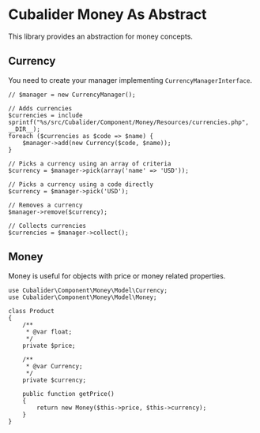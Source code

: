 Cubalider Money As Abstract
===========================

This library provides an abstraction for money concepts.

## Currency

You need to create your manager implementing `CurrencyManagerInterface`.

```
// $manager = new CurrencyManager();

// Adds currencies
$currencies = include sprintf("%s/src/Cubalider/Component/Money/Resources/currencies.php", __DIR__);
foreach ($currencies as $code => $name) {
    $manager->add(new Currency($code, $name));
}

// Picks a currency using an array of criteria
$currency = $manager->pick(array('name' => 'USD'));

// Picks a currency using a code directly
$currency = $manager->pick('USD');

// Removes a currency
$manager->remove($currency);

// Collects currencies
$currencies = $manager->collect();
```

## Money

Money is useful for objects with price or money related properties.

```
use Cubalider\Component\Money\Model\Currency;
use Cubalider\Component\Money\Model\Money;

class Product
{
    /**
     * @var float;
     */
    private $price;

    /**
     * @var Currency;
     */
    private $currency;

    public function getPrice()
    {
        return new Money($this->price, $this->currency);
    }
}
```